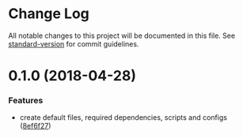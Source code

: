 # Change Log

All notable changes to this project will be documented in this file. See [standard-version](https://github.com/conventional-changelog/standard-version) for commit guidelines.

<a name="0.1.0"></a>
# 0.1.0 (2018-04-28)


### Features

* create default files, required dependencies, scripts and configs ([8ef6f27](https://github.com/nickccm1122/generator-important-misc/commit/8ef6f27))
